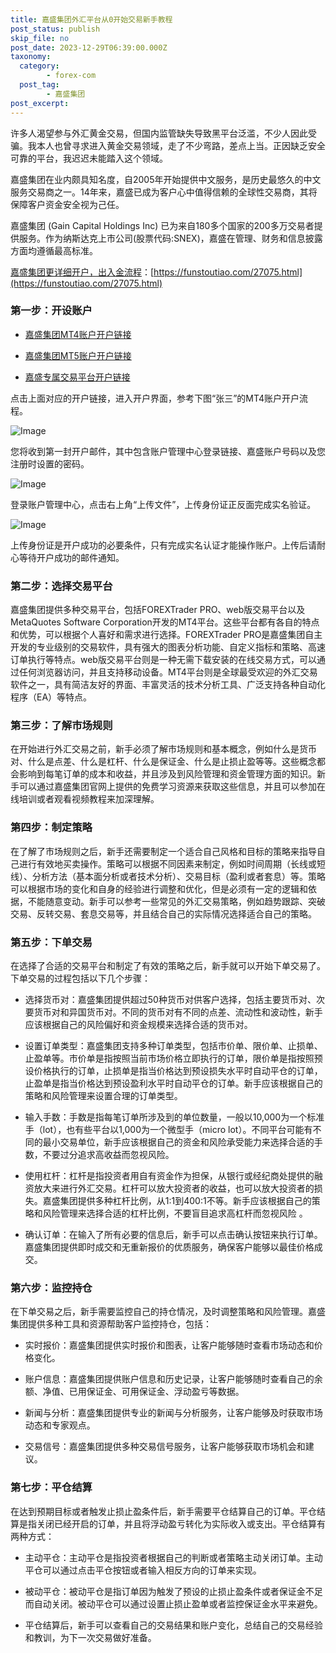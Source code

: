 ```yaml
---
title: 嘉盛集团外汇平台从0开始交易新手教程
post_status: publish
skip_file: no
post_date: 2023-12-29T06:39:00.000Z
taxonomy:
  category:
        - forex-com
  post_tag:
        - 嘉盛集团
post_excerpt: 
---
```

许多人渴望参与外汇黄金交易，但国内监管缺失导致黑平台泛滥，不少人因此受骗。我本人也曾寻求进入黄金交易领域，走了不少弯路，差点上当。正因缺乏安全可靠的平台，我迟迟未能踏入这个领域。

嘉盛集团在业内颇具知名度，自2005年开始提供中文服务，是历史最悠久的中文服务交易商之一。14年来，嘉盛已成为客户心中值得信赖的全球性交易商，其将保障客户资金安全视为己任。

嘉盛集团 (Gain Capital Holdings Inc) 已为来自180多个国家的200多万交易者提供服务。作为纳斯达克上市公司(股票代码:SNEX)，嘉盛在管理、财务和信息披露方面均遵循最高标准。

[嘉盛集团更详细开户，出入金流程](https://funstoutiao.com/27075.html)：[https://funstoutiao.com/27075.html](https://funstoutiao.com/27075.html)

### 第一步：开设账户

* [嘉盛集团MT4账户开户链接](https://s.ssgg.net/jsmt4)

* [嘉盛集团MT5账户开户链接](https://s.ssgg.net/jsmt5)

* [嘉盛专属交易平台开户链接](https://s.ssgg.net/js)

点击上面对应的开户链接，进入开户界面，参考下图“张三”的MT4账户开户流程。

![Image](https://prod-files-secure.s3.us-west-2.amazonaws.com/39ed1227-6d7d-4570-be36-9ccd4a2c4241/7a167aea-686b-400d-af59-4e18eb607a40/640.png?X-Amz-Algorithm=AWS4-HMAC-SHA256&X-Amz-Content-Sha256=UNSIGNED-PAYLOAD&X-Amz-Credential=ASIAZI2LB4666SNX6FBR%2F20250809%2Fus-west-2%2Fs3%2Faws4_request&X-Amz-Date=20250809T221311Z&X-Amz-Expires=3600&X-Amz-Security-Token=IQoJb3JpZ2luX2VjEI3%2F%2F%2F%2F%2F%2F%2F%2F%2F%2FwEaCXVzLXdlc3QtMiJHMEUCIFfrUXV5WDRVyymQwvKZp8Y05tktOVLR3Gczqx6rCFbgAiEAu%2Feo0ukkmkoXoAmxIkPSuf30SxIp8yiVxG6zInPeKtIqiAQIxv%2F%2F%2F%2F%2F%2F%2F%2F%2F%2FARAAGgw2Mzc0MjMxODM4MDUiDOciBb0qKk1CmvBBTSrcA2hgQUShyv21Bmed4kGcmHPQfl2mymPiLFcv2HsSSeWmBeA5I0G5qhMAi72wy4Yl6bIGkhq5akqJHCh65BdorBFM9GoxRwmnw0AgKb1esVhamXvPbs7Zw94v43QJczC%2BEk0gIgAgSOAeoFXTKhZ89s5OBloe9ybxhEaz9HydDD1QlwqAx5P9VJV%2Bi3cVZk6C5MZ6KcjRHrPfVr7ruHGCeh6CwrYBk0FdfCWMaW1V0odBPiqC3Gt6YRAuLVfoQ3MBvcNJMy%2BG5C%2Fp33xOnZJO4WfLUk%2BLrocOeeLMltUe%2Bh6XNFmzod3iFzSMeNbH%2FNGxcip2fOhCmUzfh0um1mihD5o7F2OHgMdLfQF9jVLhkhxP1%2FN2%2B20f1ORTSBLK3uzopThaM7wArZ5IcE5DwmttoV32IbaognVWq9naJonT%2BB0L%2FXf7RUIlZfH3WjghD5pO3aBpmugoLpSkDrBmPZ2ZwkXt3Wp%2Fhu4BGUyveqecjZZIdSq%2FZ0%2B39rg0m1HHHfzCX%2F9ODJZ8XrP%2BPdrUWqGbvZ4jdjUpamAGgdMn3LBgBCO1hLsEmzObUxUXvb4XKJ%2BWiJAGCP%2F98ypXiFV37Vchxa1c4K6YpNZkCNcKH0cMuTbJD0x%2F3k6%2FwsOa%2FdxUMMrx3sQGOqUBLfQimR3dbcTp35RjOd6NjvmEGoQHyOS%2FOi9H31Eth8Uzx019MpPDPICEJI4A%2F%2F%2FSeqodfN5l%2Ftvuk9aoJIJkdEe0C8OoJz8DDuUnGqfNXbRL04mYBtFwO0y%2FPoUwIR1INIBg1tim7lrlDSNRfe%2BC0uwx53INoP%2BuDBSUvH3Y4D1SWCMhELDRlgqqjBMs9SstxBSWQF28XxNK%2F3O3Oxw913iGktKl&X-Amz-Signature=d222de3c29fd034e0ce98febe2449727b84c58207cd0e24da9dc635b85ff7e71&X-Amz-SignedHeaders=host&x-amz-checksum-mode=ENABLED&x-id=GetObject)

您将收到第一封开户邮件，其中包含账户管理中心登录链接、嘉盛账户号码以及您注册时设置的密码。

![Image](https://prod-files-secure.s3.us-west-2.amazonaws.com/39ed1227-6d7d-4570-be36-9ccd4a2c4241/eaa1c6b3-2877-4284-a0e1-530e222c27fb/image.png?X-Amz-Algorithm=AWS4-HMAC-SHA256&X-Amz-Content-Sha256=UNSIGNED-PAYLOAD&X-Amz-Credential=ASIAZI2LB4666SNX6FBR%2F20250809%2Fus-west-2%2Fs3%2Faws4_request&X-Amz-Date=20250809T221311Z&X-Amz-Expires=3600&X-Amz-Security-Token=IQoJb3JpZ2luX2VjEI3%2F%2F%2F%2F%2F%2F%2F%2F%2F%2FwEaCXVzLXdlc3QtMiJHMEUCIFfrUXV5WDRVyymQwvKZp8Y05tktOVLR3Gczqx6rCFbgAiEAu%2Feo0ukkmkoXoAmxIkPSuf30SxIp8yiVxG6zInPeKtIqiAQIxv%2F%2F%2F%2F%2F%2F%2F%2F%2F%2FARAAGgw2Mzc0MjMxODM4MDUiDOciBb0qKk1CmvBBTSrcA2hgQUShyv21Bmed4kGcmHPQfl2mymPiLFcv2HsSSeWmBeA5I0G5qhMAi72wy4Yl6bIGkhq5akqJHCh65BdorBFM9GoxRwmnw0AgKb1esVhamXvPbs7Zw94v43QJczC%2BEk0gIgAgSOAeoFXTKhZ89s5OBloe9ybxhEaz9HydDD1QlwqAx5P9VJV%2Bi3cVZk6C5MZ6KcjRHrPfVr7ruHGCeh6CwrYBk0FdfCWMaW1V0odBPiqC3Gt6YRAuLVfoQ3MBvcNJMy%2BG5C%2Fp33xOnZJO4WfLUk%2BLrocOeeLMltUe%2Bh6XNFmzod3iFzSMeNbH%2FNGxcip2fOhCmUzfh0um1mihD5o7F2OHgMdLfQF9jVLhkhxP1%2FN2%2B20f1ORTSBLK3uzopThaM7wArZ5IcE5DwmttoV32IbaognVWq9naJonT%2BB0L%2FXf7RUIlZfH3WjghD5pO3aBpmugoLpSkDrBmPZ2ZwkXt3Wp%2Fhu4BGUyveqecjZZIdSq%2FZ0%2B39rg0m1HHHfzCX%2F9ODJZ8XrP%2BPdrUWqGbvZ4jdjUpamAGgdMn3LBgBCO1hLsEmzObUxUXvb4XKJ%2BWiJAGCP%2F98ypXiFV37Vchxa1c4K6YpNZkCNcKH0cMuTbJD0x%2F3k6%2FwsOa%2FdxUMMrx3sQGOqUBLfQimR3dbcTp35RjOd6NjvmEGoQHyOS%2FOi9H31Eth8Uzx019MpPDPICEJI4A%2F%2F%2FSeqodfN5l%2Ftvuk9aoJIJkdEe0C8OoJz8DDuUnGqfNXbRL04mYBtFwO0y%2FPoUwIR1INIBg1tim7lrlDSNRfe%2BC0uwx53INoP%2BuDBSUvH3Y4D1SWCMhELDRlgqqjBMs9SstxBSWQF28XxNK%2F3O3Oxw913iGktKl&X-Amz-Signature=96adc945531ca54dcda0ec435fb1e810663f6d42c1314f444323cb447ef635ef&X-Amz-SignedHeaders=host&x-amz-checksum-mode=ENABLED&x-id=GetObject)

登录账户管理中心，点击右上角“上传文件”，上传身份证正反面完成实名验证。

![Image](https://prod-files-secure.s3.us-west-2.amazonaws.com/39ed1227-6d7d-4570-be36-9ccd4a2c4241/54090639-09fc-46b4-a135-e0289f707147/image.png?X-Amz-Algorithm=AWS4-HMAC-SHA256&X-Amz-Content-Sha256=UNSIGNED-PAYLOAD&X-Amz-Credential=ASIAZI2LB4666SNX6FBR%2F20250809%2Fus-west-2%2Fs3%2Faws4_request&X-Amz-Date=20250809T221311Z&X-Amz-Expires=3600&X-Amz-Security-Token=IQoJb3JpZ2luX2VjEI3%2F%2F%2F%2F%2F%2F%2F%2F%2F%2FwEaCXVzLXdlc3QtMiJHMEUCIFfrUXV5WDRVyymQwvKZp8Y05tktOVLR3Gczqx6rCFbgAiEAu%2Feo0ukkmkoXoAmxIkPSuf30SxIp8yiVxG6zInPeKtIqiAQIxv%2F%2F%2F%2F%2F%2F%2F%2F%2F%2FARAAGgw2Mzc0MjMxODM4MDUiDOciBb0qKk1CmvBBTSrcA2hgQUShyv21Bmed4kGcmHPQfl2mymPiLFcv2HsSSeWmBeA5I0G5qhMAi72wy4Yl6bIGkhq5akqJHCh65BdorBFM9GoxRwmnw0AgKb1esVhamXvPbs7Zw94v43QJczC%2BEk0gIgAgSOAeoFXTKhZ89s5OBloe9ybxhEaz9HydDD1QlwqAx5P9VJV%2Bi3cVZk6C5MZ6KcjRHrPfVr7ruHGCeh6CwrYBk0FdfCWMaW1V0odBPiqC3Gt6YRAuLVfoQ3MBvcNJMy%2BG5C%2Fp33xOnZJO4WfLUk%2BLrocOeeLMltUe%2Bh6XNFmzod3iFzSMeNbH%2FNGxcip2fOhCmUzfh0um1mihD5o7F2OHgMdLfQF9jVLhkhxP1%2FN2%2B20f1ORTSBLK3uzopThaM7wArZ5IcE5DwmttoV32IbaognVWq9naJonT%2BB0L%2FXf7RUIlZfH3WjghD5pO3aBpmugoLpSkDrBmPZ2ZwkXt3Wp%2Fhu4BGUyveqecjZZIdSq%2FZ0%2B39rg0m1HHHfzCX%2F9ODJZ8XrP%2BPdrUWqGbvZ4jdjUpamAGgdMn3LBgBCO1hLsEmzObUxUXvb4XKJ%2BWiJAGCP%2F98ypXiFV37Vchxa1c4K6YpNZkCNcKH0cMuTbJD0x%2F3k6%2FwsOa%2FdxUMMrx3sQGOqUBLfQimR3dbcTp35RjOd6NjvmEGoQHyOS%2FOi9H31Eth8Uzx019MpPDPICEJI4A%2F%2F%2FSeqodfN5l%2Ftvuk9aoJIJkdEe0C8OoJz8DDuUnGqfNXbRL04mYBtFwO0y%2FPoUwIR1INIBg1tim7lrlDSNRfe%2BC0uwx53INoP%2BuDBSUvH3Y4D1SWCMhELDRlgqqjBMs9SstxBSWQF28XxNK%2F3O3Oxw913iGktKl&X-Amz-Signature=e0a1e45f0d68f4db30c58d4916b13c2cc7234d11d946a21dcf20df9681bdf3dd&X-Amz-SignedHeaders=host&x-amz-checksum-mode=ENABLED&x-id=GetObject)

上传身份证是开户成功的必要条件，只有完成实名认证才能操作账户。上传后请耐心等待开户成功的邮件通知。

### 第二步：选择交易平台

嘉盛集团提供多种交易平台，包括FOREXTrader PRO、web版交易平台以及MetaQuotes Software Corporation开发的MT4平台。这些平台都有各自的特点和优势，可以根据个人喜好和需求进行选择。FOREXTrader PRO是嘉盛集团自主开发的专业级别的交易软件，具有强大的图表分析功能、自定义指标和策略、高速订单执行等特点。web版交易平台则是一种无需下载安装的在线交易方式，可以通过任何浏览器访问，并且支持移动设备。MT4平台则是全球最受欢迎的外汇交易软件之一，具有简洁友好的界面、丰富灵活的技术分析工具、广泛支持各种自动化程序（EA）等特点。

### 第三步：了解市场规则

在开始进行外汇交易之前，新手必须了解市场规则和基本概念，例如什么是货币对、什么是点差、什么是杠杆、什么是保证金、什么是止损止盈等等。这些概念都会影响到每笔订单的成本和收益，并且涉及到风险管理和资金管理方面的知识。新手可以通过嘉盛集团官网上提供的免费学习资源来获取这些信息，并且可以参加在线培训或者观看视频教程来加深理解。

### 第四步：制定策略

在了解了市场规则之后，新手还需要制定一个适合自己风格和目标的策略来指导自己进行有效地买卖操作。策略可以根据不同因素来制定，例如时间周期（长线或短线）、分析方法（基本面分析或者技术分析）、交易目标（盈利或者套息）等。策略可以根据市场的变化和自身的经验进行调整和优化，但是必须有一定的逻辑和依据，不能随意变动。新手可以参考一些常见的外汇交易策略，例如趋势跟踪、突破交易、反转交易、套息交易等，并且结合自己的实际情况选择适合自己的策略。

### 第五步：下单交易

在选择了合适的交易平台和制定了有效的策略之后，新手就可以开始下单交易了。下单交易的过程包括以下几个步骤：

* 选择货币对：嘉盛集团提供超过50种货币对供客户选择，包括主要货币对、次要货币对和异国货币对。不同的货币对有不同的点差、流动性和波动性，新手应该根据自己的风险偏好和资金规模来选择合适的货币对。

* 设置订单类型：嘉盛集团支持多种订单类型，包括市价单、限价单、止损单、止盈单等。市价单是指按照当前市场价格立即执行的订单，限价单是指按照预设价格执行的订单，止损单是指当价格达到预设损失水平时自动平仓的订单，止盈单是指当价格达到预设盈利水平时自动平仓的订单。新手应该根据自己的策略和风险管理来设置合理的订单类型。

* 输入手数：手数是指每笔订单所涉及到的单位数量，一般以10,000为一个标准手（lot），也有些平台以1,000为一个微型手（micro lot）。不同平台可能有不同的最小交易单位，新手应该根据自己的资金和风险承受能力来选择合适的手数，不要过分追求高收益而忽视风险。

* 使用杠杆：杠杆是指投资者用自有资金作为担保，从银行或经纪商处提供的融资放大来进行外汇交易。杠杆可以放大投资者的收益，也可以放大投资者的损失。嘉盛集团提供多种杠杆比例，从1:1到400:1不等。新手应该根据自己的策略和风险管理来选择合适的杠杆比例，不要盲目追求高杠杆而忽视风险 。

* 确认订单：在输入了所有必要的信息后，新手可以点击确认按钮来执行订单。嘉盛集团提供即时成交和无重新报价的优质服务，确保客户能够以最佳价格成交。

### 第六步：监控持仓

在下单交易之后，新手需要监控自己的持仓情况，及时调整策略和风险管理。嘉盛集团提供多种工具和资源帮助客户监控持仓，包括：

* 实时报价：嘉盛集团提供实时报价和图表，让客户能够随时查看市场动态和价格变化。

* 账户信息：嘉盛集团提供账户信息和历史记录，让客户能够随时查看自己的余额、净值、已用保证金、可用保证金、浮动盈亏等数据。

* 新闻与分析：嘉盛集团提供专业的新闻与分析服务，让客户能够及时获取市场动态和专家观点。

* 交易信号：嘉盛集团提供多种交易信号服务，让客户能够获取市场机会和建议。

### 第七步：平仓结算

在达到预期目标或者触发止损止盈条件后，新手需要平仓结算自己的订单。平仓结算是指关闭已经开启的订单，并且将浮动盈亏转化为实际收入或支出。平仓结算有两种方式：

* 主动平仓：主动平仓是指投资者根据自己的判断或者策略主动关闭订单。主动平仓可以通过点击平仓按钮或者输入相反方向的订单来实现。

* 被动平仓：被动平仓是指订单因为触发了预设的止损止盈条件或者保证金不足而自动关闭。被动平仓可以通过设置止损止盈单或者监控保证金水平来避免。

* 平仓结算后，新手可以查看自己的交易结果和账户变化，总结自己的交易经验和教训，为下一次交易做好准备。